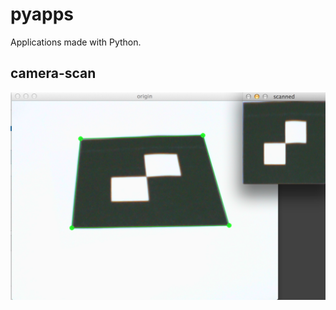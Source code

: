 pyapps
======

Applications made with Python.


camera-scan
---
![demo-scan](camera-scan/demo-scan.png)
